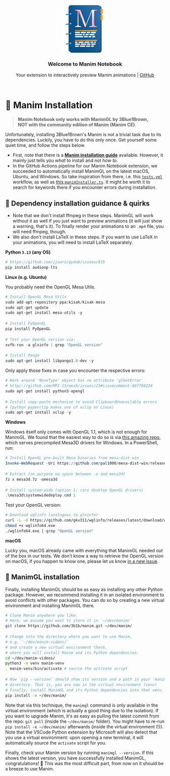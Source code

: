 <div align="center">
  <img src="../../assets/manim-notebook-logo.png"
        width="150px"
        alt="Manim Notebook Logo showing a physical notebook with an 'M' letter on its title page"/>

  <div align="center">
    <h3 align="center">
      <strong>Welcome to Manim Notebook</strong>
    </h3>
    <p>
      Your extension to interactively preview Manim animations</strong>
      | <a href="https://github.com/Manim-Notebook/manim-notebook/">GitHub</a>
    </p>
  </div>
</div>

<br>

# 🎈 Manim Installation

> **Manim Notebook only works with ManimGL by 3Blue1Brown,<br>NOT with the community edition of Manim (Manim CE)**.

Unfortunately, installing 3Blue1Brown's Manim is not a trivial task due to its dependencies. Luckily, you have to do this only once. Get yourself some quiet time, and follow the steps below.

- First, note that there is a [**Manim installation guide**](https://3b1b.github.io/manim/getting_started/installation.html) available. However, it mainly just tells you _what_ to install and not _how to_.
- In the GitHub Actions pipeline for our Manim Notebook extension, we succeeded to automatically install ManimGL on the latest macOS, Ubuntu, and Windows. So take inspiration from there, i.e. this [`tests.yml`](https://github.com/Manim-Notebook/manim-notebook/blob/main/.github/workflows/tests.yml) workflow, as well as [this `manimInstaller.ts`](https://github.com/Manim-Notebook/manim-notebook/blob/main/tests/utils/manimInstaller.ts). It might be worth it to search for keywords there if you encounter errors during installation.

## 💨 Dependency installation guidance & quirks

- Note that we don't install ffmpeg in these steps. ManimGL will work without it as well if you just want to preview animations (it will just show a warning, that's it). To finally render your animations to an `.mp4` file, you will need ffmpeg, though.
- We also don't install LaTeX in these steps. If you want to use LaTeX in your animations, you will need to install LaTeX separately.

**Python `3.13` (any OS)**

```py
# https://github.com/jiaaro/pydub/issues/815
pip install audioop-lts
```

**Linux (e.g. Ubuntu)**

You probably need the OpenGL Mesa Utils.

```py
# Install OpenGL Mesa Utils
sudo add-apt-repository ppa:kisak/kisak-mesa
sudo apt-get update
sudo apt-get install mesa-utils -y

# Install PyOpenGL
pip install PyOpenGL

# Test your OpenGL version via:
xvfb-run -a glxinfo | grep "OpenGL version"

# Install Pango
sudo apt-get install libpango1.0-dev -y
```

Only apply those fixes in case you encounter the respective errors:

```py
# Work around 'NoneType' object has no attribute 'glGetError'
# https://github.com/MPI-IS/mesh/issues/23#issuecomment-607784234
sudo apt-get install python3-opengl

# Install copy-paste mechanism to avoid ClipboardUnavailable errors
# (python pyperclip makes use of xclip on Linux)
sudo apt-get install xclip -y
```


**Windows**

Windows itself only comes with OpenGL 1.1, which is not enough for ManimGL. We found that the easiest way to do so is via [this amazing repo](https://github.com/pal1000/mesa-dist-win), which serves precompiled Mesa3D drivers for Windows. In a PowerShell, run:

```powershell
# Install OpenGL pre-built Mesa binaries from mesa-dist-win
Invoke-WebRequest -Uri https://github.com/pal1000/mesa-dist-win/releases/download/24.3.2/mesa3d-24.3.2-release-mingw.7z -OutFile mesa3d.7z

# Extract (on purpose no space between -o and mesa3d)
7z x mesa3d.7z -omesa3d

# Install system-wide (option 1: core desktop OpenGL drivers)
.\mesa3d\systemwidedeploy.cmd 1
```

Test your OpenGL version:

```bash
# Download wglinfo (analogous to glxinfo)
curl -L -O https://github.com/gkv311/wglinfo/releases/latest/download/wglinfo64.exe
chmod +x wglinfo64.exe
./wglinfo64.exe | grep "OpenGL version"
```

**macOS**

Lucky you, macOS already came with everything that ManimGL needed out of the box in our tests. We don't know a way to retrieve the OpenGL version on macOS, if you happen to know one, please let us know [in a new issue](https://github.com/Manim-Notebook/manim-notebook/issues).

## 💨 ManimGL installation

Finally, installing ManimGL should be as easy as installing any other Python package. However, we recommend installing it in an isolated environment to avoid conflicts with other packages. You can do so by creating a new virtual environment and installing ManimGL there.

```bash
# Clone Manim anywhere you like.
# Here, we assume you want to store it in `~/dev/manim/`
git clone https://github.com/3b1b/manim.git ~/dev/manim/

# Change into the directory where you want to use Manim,
# e.g. `~/dev/manim-videos/`
# and create a new virtual environment there,
# where you will install Manim and its Python dependencies.
cd ~/dev/manim-videos/
python3 -m venv manim-venv
. manim-venv/bin/activate # source the activate script

# Now `pip --version` should show its version and a path in your `manim-venv/`
# directory. That is, you are now in the virtual environment (venv)
# Finally, install ManimGL and its Python dependencies into that venv.
pip install -e ~/dev/manim/
```

Note that via this technique, the `manimgl` command is only available in the virtual environment (which is actually a good thing due to the isolation). If you want to upgrade Manim, it's as easy as pulling the latest commit from the repo: `git pull` (inside the `~/dev/manim/` folder). You might have to re-run `pip install -e ~/dev/manim/` afterwards (inside the virtual environment (!)). Note that the VSCode Python extension by Microsoft will also detect that you use a virtual environment: upon opening a new terminal, it will automatically source the `activate` script for you.

Finally, check your Manim version by running `manimgl --version`. If this shows the latest version, you have successfully installed ManimGL, congratulations! 🎉 This was the most difficult part, from now on it should be a breeze to use Manim.

